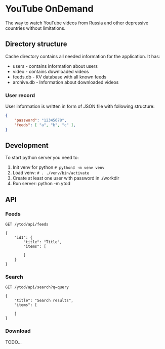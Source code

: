 YouTube OnDemand
================

The way to watch YouTube videos from Russia and other depressive countries without limitations.

## Directory structure
Cache directory contains all needed information for the application. It has:
* users - contains information about users
* video - contains downloaded videos
* feeds.db - KV database with all known feeds
* archive.db - Information about downloaded videos

### User record
User information is written in form of JSON file with following structure:
```json
{
    "password": "12345678",
    "feeds": [ "a", "b", "c" ],
}
```

## Development
To start python server you need to:
1. Init venv for python `# python3 -m venv venv`
2. Load venv: `# . ./venv/bin/activate`
3. Create at least one user with password in ./workdir
4. Run server: python -m ytod

## API

### Feeds
```
GET /ytod/api/feeds

{
    "id1": {
        "title": "Title",
        "items": [

        ]
    }
}
```

### Search
```
GET /ytod/api/search?q=query

{
    "title": "Search results",
    "items": [

    ]
}
```

### Download
TODO...
